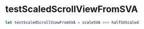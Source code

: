 # testScaledScrollViewFromSVA

``` swift
let testScaledScrollViewFromSVA = scaleSVA >>> halfSVScaled
```
